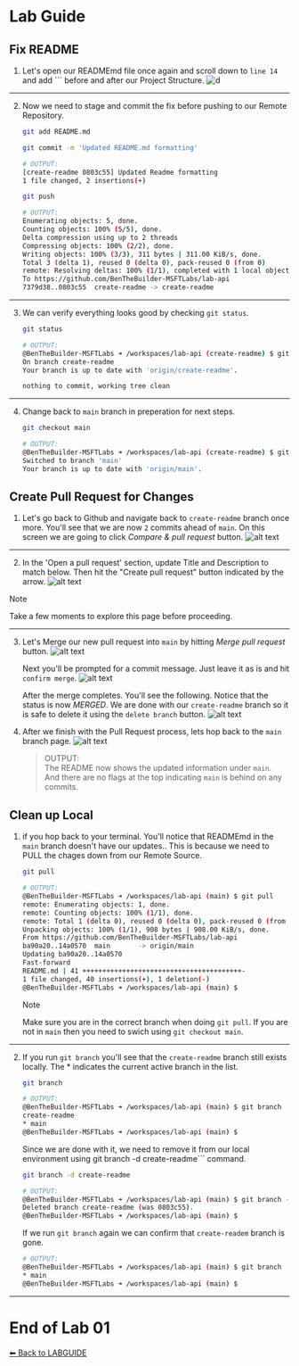 # Lab Guide #

## Fix README ##

1. Let's open our READMEmd file once again and scroll down to ```line 14``` and add ``` before and after our Project Structure.
    ![d](imgs/lab01-214.jpg)

---

2. Now we need to stage and commit the fix before pushing to our Remote Repository. 
    
    ```sh
    git add README.md 
    ```

    ```sh
    git commit -m 'Updated README.md formatting'
    ```
    ```sh
    # OUTPUT:
    [create-readme 0803c55] Updated Readme formatting
    1 file changed, 2 insertions(+)
    ```
    ```sh
    git push
    ```
    ```sh
    # OUTPUT:
    Enumerating objects: 5, done.
    Counting objects: 100% (5/5), done.
    Delta compression using up to 2 threads
    Compressing objects: 100% (2/2), done.
    Writing objects: 100% (3/3), 311 bytes | 311.00 KiB/s, done.
    Total 3 (delta 1), reused 0 (delta 0), pack-reused 0 (from 0)
    remote: Resolving deltas: 100% (1/1), completed with 1 local object.
    To https://github.com/BenTheBuilder-MSFTLabs/lab-api
    7379d38..0803c55  create-readme -> create-readme
    ```

---

3. We can verify everything looks good by checking ```git status```. 

    ```sh
    git status
    ```
    ```sh
    # OUTPUT:
    @BenTheBuilder-MSFTLabs ➜ /workspaces/lab-api (create-readme) $ git status
    On branch create-readme
    Your branch is up to date with 'origin/create-readme'.

    nothing to commit, working tree clean
    ```

---

4. Change back to ```main``` branch in preperation for next steps. 
    ```sh
    git checkout main
    ```
    ```sh
    # OUTPUT: 
    @BenTheBuilder-MSFTLabs ➜ /workspaces/lab-api (create-readme) $ git checkout main
    Switched to branch 'main'
    Your branch is up to date with 'origin/main'.
    ```

## Create Pull Request for Changes

1.  Let's go back to Github and navigate back to ```create-readme``` branch once more. You'll see that we are now ```2``` commits ahead of ```main```. On this screen we are going to click *Compare & pull request* button. 
    ![alt text](imgs/LAB01-301.jpg)

---

2. In the 'Open a pull request' section, update Title and Description to match below. Then hit the "Create pull request" button indicated by the arrow. 
    ![alt text](imgs/lab01-302.jpg)

> [!NOTE]
>
> Take a few moments to explore this page before proceeding. 

---

3. Let's Merge our new pull request into ```main``` by hitting *Merge pull request* button. 
    ![alt text](imgs/lab01-303.jpg)

    Next you'll be prompted for a commit message. Just leave it as is and hit ```confirm merge```.
    ![alt text](imgs/lab01-304.jpg)

    After the merge completes. You'll see the following. Notice that the status is now *MERGED*. We are done with our ```create-readme``` branch so it is safe to delete it using the ```delete branch``` button. 
    ![alt text](imgs/lab01-306.jpg)

4. After we finish with the Pull Request process, lets hop back to the ```main``` branch page. 
    ![alt text](imgs/lab01-305.jpg)

    >OUTPUT: <br>
    > The README now shows the updated information under ```main```. <br>
    > And there are no flags at the top indicating ```main``` is behind on any commits. 

## Clean up Local ##

1. if you hop back to your terminal. You'll notice that READMEmd in the ```main``` branch doesn't have our updates..  This is because we need to PULL the chages down from our Remote Source. 
    ```sh
    git pull
    ```
    ```sh
    # OUTPUT:
    @BenTheBuilder-MSFTLabs ➜ /workspaces/lab-api (main) $ git pull
    remote: Enumerating objects: 1, done.
    remote: Counting objects: 100% (1/1), done.
    remote: Total 1 (delta 0), reused 0 (delta 0), pack-reused 0 (from 0)
    Unpacking objects: 100% (1/1), 908 bytes | 908.00 KiB/s, done.
    From https://github.com/BenTheBuilder-MSFTLabs/lab-api
    ba90a20..14a0570  main       -> origin/main
    Updating ba90a20..14a0570
    Fast-forward
    README.md | 41 ++++++++++++++++++++++++++++++++++++++++-
    1 file changed, 40 insertions(+), 1 deletion(-)
    @BenTheBuilder-MSFTLabs ➜ /workspaces/lab-api (main) $ 
    ```

    > [!NOTE]
    >
    > Make sure you are in the correct branch when doing ```git pull```. If you are not in ```main``` then you need to swich using ```git checkout main```.

---

2.  If you run ```git branch``` you'll see that the ```create-readme``` branch still exists locally. The * indicates the current active branch in the list. 
    ```sh
    git branch
    ```
    ```sh
    # OUTPUT: 
    @BenTheBuilder-MSFTLabs ➜ /workspaces/lab-api (main) $ git branch
    create-readme
    * main
    @BenTheBuilder-MSFTLabs ➜ /workspaces/lab-api (main) $ 
    ```

    Since we are done with it, we need to remove it from our local environment using git branch -d create-readme``` command. 
    ```sh
    git branch -d create-readme
    ```
    ```sh
    # OUTPUT: 
    @BenTheBuilder-MSFTLabs ➜ /workspaces/lab-api (main) $ git branch -d create-readme
    Deleted branch create-readme (was 0803c55).
    @BenTheBuilder-MSFTLabs ➜ /workspaces/lab-api (main) $ 
    ```

    If we run ```git branch``` again we can confirm that ```create-readem``` branch is gone. 
    ```sh
    # OUTPUT:
    @BenTheBuilder-MSFTLabs ➜ /workspaces/lab-api (main) $ git branch
    * main
    @BenTheBuilder-MSFTLabs ➜ /workspaces/lab-api (main) $ 
    ```
---
# End of Lab 01

[⬅ Back to LABGUIDE](LABGUIDE.md) 